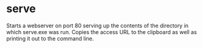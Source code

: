 # serve
Starts a webserver on port 80 serving up the contents of the directory in which serve.exe was run.
Copies the access URL to the clipboard as well as printing it out to the command line. 